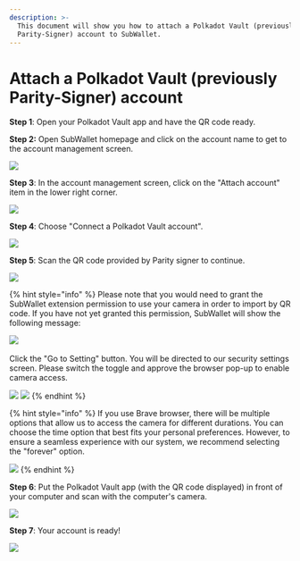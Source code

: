 ```yaml
---
description: >-
  This document will show you how to attach a Polkadot Vault (previously
  Parity-Signer) account to SubWallet.
---
```


# Attach a Polkadot Vault (previously Parity-Signer) account

**Step 1**: Open your Polkadot Vault app and have the QR code ready.

**Step 2:** Open SubWallet homepage and click on the account name to get to the account management screen.&#x20;

![](<../../.gitbook/assets/image (102) (1) (1) (1).png>)



**Step 3**: In the account management screen, click on the "Attach account" item in the lower right corner.

![](<../../.gitbook/assets/image (103) (1) (1) (1).png>)



**Step 4**: Choose "Connect a Polkadot Vault account".

![](https://files.gitbook.com/v0/b/gitbook-x-prod.appspot.com/o/spaces%2F2zseowhOCGE5xsJFb2z5%2Fuploads%2FvACvQyKwuziqgvLDOkZu%2FScreenshot\_7.png?alt=media\&token=1f3698a2-31ef-4fb8-8017-c2663bcb9101)



**Step 5**: Scan the QR code provided by Parity signer to continue.&#x20;

![](https://files.gitbook.com/v0/b/gitbook-x-prod.appspot.com/o/spaces%2F2zseowhOCGE5xsJFb2z5%2Fuploads%2FVzNMxnNCUV1nWXmotBIk%2FScreenshot\_24.png?alt=media\&token=9d022279-94fe-4ae1-91de-c8d1a0b46cfc)

{% hint style="info" %}
Please note that you would need to grant the SubWallet extension permission to use your camera in order to import by QR code. If you have not yet granted this permission, SubWallet will show the following message:

![](<../../.gitbook/assets/image (29) (2).png>)\
\
Click the "Go to Setting" button. You will be directed to our security settings screen. Please switch the toggle and approve the browser pop-up to enable camera access.

![](<../../.gitbook/assets/image (104) (1) (1) (1).png>) ![](<../../.gitbook/assets/image (39) (2).png>)
{% endhint %}

{% hint style="info" %}
If you use Brave browser, there will be multiple options that allow us to access the camera for different durations. You can choose the time option that best fits your personal preferences. However, to ensure a seamless experience with our system, we recommend selecting the "forever" option.

![](<../../.gitbook/assets/image (38) (1) (1) (1) (1) (1).png>)
{% endhint %}

**Step 6**: Put the Polkadot Vault app (with the QR code displayed) in front of your computer and scan with the computer's camera.

![](<../../.gitbook/assets/image (307).png>)

**Step 7**: Your account is ready!&#x20;

![](<../../.gitbook/assets/image (105) (1) (1) (1).png>)
